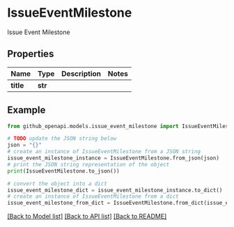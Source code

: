 # IssueEventMilestone

Issue Event Milestone

## Properties

Name | Type | Description | Notes
------------ | ------------- | ------------- | -------------
**title** | **str** |  | 

## Example

```python
from github_openapi.models.issue_event_milestone import IssueEventMilestone

# TODO update the JSON string below
json = "{}"
# create an instance of IssueEventMilestone from a JSON string
issue_event_milestone_instance = IssueEventMilestone.from_json(json)
# print the JSON string representation of the object
print(IssueEventMilestone.to_json())

# convert the object into a dict
issue_event_milestone_dict = issue_event_milestone_instance.to_dict()
# create an instance of IssueEventMilestone from a dict
issue_event_milestone_from_dict = IssueEventMilestone.from_dict(issue_event_milestone_dict)
```
[[Back to Model list]](../README.md#documentation-for-models) [[Back to API list]](../README.md#documentation-for-api-endpoints) [[Back to README]](../README.md)


